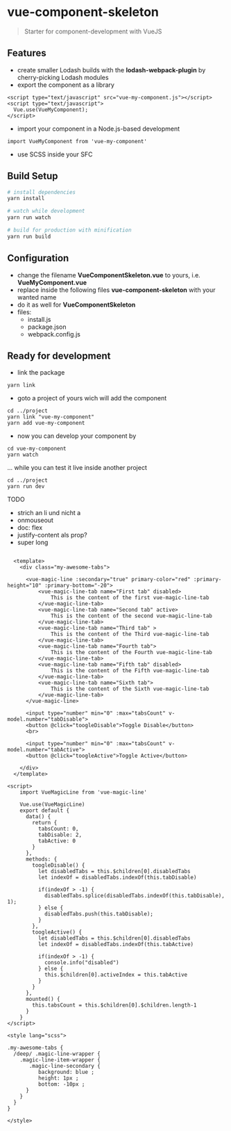 # vue-component-skeleton

> Starter for component-development with VueJS
 
## Features

- create smaller Lodash builds with the **lodash-webpack-plugin** by cherry-picking Lodash modules
- export the component as a library 

``` 
<script type="text/javascript" src="vue-my-component.js"></script>
<script type="text/javascript">
  Vue.use(VueMyComponent);
</script>
``` 
- import your component in a Node.js-based development 

```
import VueMyComponent from 'vue-my-component'
``` 
- use SCSS inside your SFC


## Build Setup

``` bash
# install dependencies
yarn install

# watch while development
yarn run watch

# build for production with minification
yarn run build
```

## Configuration

- change the filename **VueComponentSkeleton.vue** to yours, i.e. **VueMyComponent.vue**
- replace inside the following files **vue-component-skeleton** with your wanted name
- do it as well for **VueComponentSkeleton**
- files:
	- install.js
	- package.json
	- webpack.config.js

## Ready for development

- link the package

``` 
yarn link
``` 

- goto a project of yours wich will add the component
``` 
cd ../project
yarn link "vue-my-component"
yarn add vue-my-component
``` 

- now you can develop your component by
``` 
cd vue-my-component
yarn watch
``` 

... while you can test it live inside another project

``` 
cd ../project
yarn run dev
``` 


TODO

- strich an li und nicht a 
- onmouseout
- doc: flex
- justify-content als prop?
- super long



``` 

  <template> 
    <div class="my-awesome-tabs">
      
      <vue-magic-line :secondary="true" primary-color="red" :primary-height="10" :primary-bottom="-20">
          <vue-magic-line-tab name="First tab" disabled>
              This is the content of the first vue-magic-line-tab
          </vue-magic-line-tab>
          <vue-magic-line-tab name="Second tab" active>
              This is the content of the second vue-magic-line-tab
          </vue-magic-line-tab>
          <vue-magic-line-tab name="Third tab" >
              This is the content of the Third vue-magic-line-tab
          </vue-magic-line-tab> 
          <vue-magic-line-tab name="Fourth tab">
              This is the content of the Fourth vue-magic-line-tab
          </vue-magic-line-tab>
          <vue-magic-line-tab name="Fifth tab" disabled>
              This is the content of the Fifth vue-magic-line-tab
          </vue-magic-line-tab>
          <vue-magic-line-tab name="Sixth tab">
              This is the content of the Sixth vue-magic-line-tab
          </vue-magic-line-tab> 
      </vue-magic-line> 

      <input type="number" min="0" :max="tabsCount" v-model.number="tabDisable">
      <button @click="toogleDisable">Toggle Disable</button>
      <br>

      <input type="number" min="0" :max="tabsCount" v-model.number="tabActive">
      <button @click="toogleActive">Toggle Active</button>

    </div>
  </template>

<script> 
    import VueMagicLine from 'vue-magic-line'

    Vue.use(VueMagicLine)
    export default {
      data() {
        return {
          tabsCount: 0,
          tabDisable: 2,
          tabActive: 0
        }
      },
      methods: {
        toogleDisable() {
          let disabledTabs = this.$children[0].disabledTabs
          let indexOf = disabledTabs.indexOf(this.tabDisable)

          if(indexOf > -1) {
            disabledTabs.splice(disabledTabs.indexOf(this.tabDisable), 1); 
          } else {
            disabledTabs.push(this.tabDisable); 
          }
        },
        toogleActive() {
          let disabledTabs = this.$children[0].disabledTabs
          let indexOf = disabledTabs.indexOf(this.tabActive)

          if(indexOf > -1) {
            console.info("disabled")
          } else {
            this.$children[0].activeIndex = this.tabActive
          }
        }
      },
      mounted() {
        this.tabsCount = this.$children[0].$children.length-1
      }
    }
</script>

<style lang="scss"> 

.my-awesome-tabs {
  /deep/ .magic-line-wrapper {
    .magic-line-item-wrapper { 
       .magic-line-secondary {
          background: blue ;
          height: 1px ;
          bottom: -10px ;
      }
    }
  } 
} 

</style>
``` 


</style>
